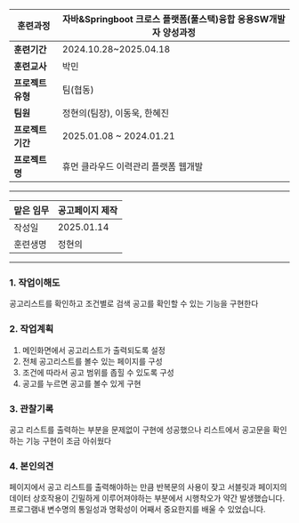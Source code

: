 
| **훈련과정**    | 자바&Springboot 크로스 플랫폼(풀스택)융합 응용SW개발자 양성과정 |
| ----------- | ----------------------------------------- |
| **훈련기간**    | 2024.10.28~2025.04.18                     |
| **훈련교사**    | 박민                                        |
| **프로젝트 유형** | 팀(협동)                                     |
| **팀원**      | 정현의(팀장), 이동욱, 한혜진                         |
| **프로젝트 기간** | 2025.01.08 ~ 2024.01.21                   |
| **프로젝트명**   | 휴먼 클라우드 이력관리 플랫폼 웹개발                      |

---

| 맡은 임무 | 공고페이지 제작   |
| ----- | ---------- |
| 작성일   | 2025.01.14 |
| 훈련생명  | 정현의        |

---

### 1. 작업이해도

공고리스트를 확인하고 조건별로 검색 공고를 확인할 수 있는 기능을 구현한다

### 2. 작업계획

1. 메인화면에서 공고리스트가 출력되도록 설정
2. 전체 공고리스트를 볼수 있는 페이지를 구성
3. 조건에 따라서 공고 범위를 좁힐 수 있도록 구성
4. 공고를 누르면 공고를 볼수 있게 구현
### 3. 관찰기록

공고 리스트를 출력하는 부분을 문제없이 구현에 성공했으나 리스트에서 공고문을 확인하는 기능 구현이 조금 아쉬웠다

### 4. 본인의견

페이지에서 공고 리스트를 출력해야하는 만큼 반복문의 사용이 잦고 서블릿과 페이지의 데이터 상호작용이 긴밀하게 이루어져야하는 부분에서 시행착오가 약간 발생했습니다.
프로그램내 변수명의 통일성과 명확성이 어째서 중요한지를 배울 수 있었습니다.